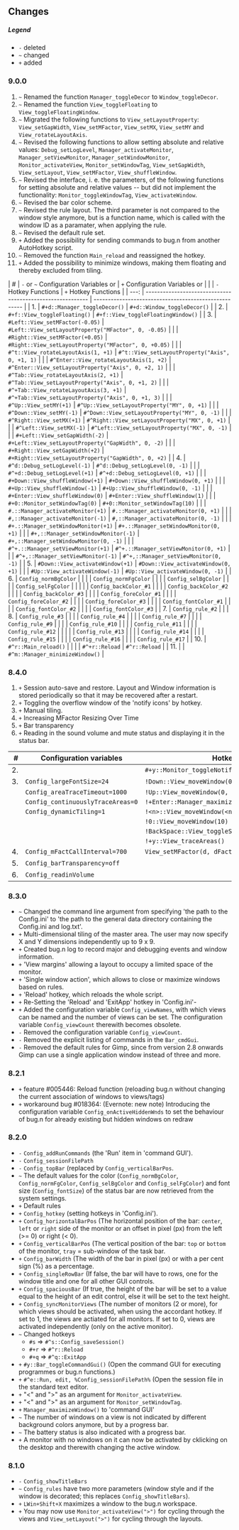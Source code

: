 ## Changes

##### Legend

* `-` deleted
* `~` changed
* `+` added

### 9.0.0

1. `~` Renamed the function `Manager_toggleDecor` to `Window_toggleDecor`.
2. `~` Renamed the function `View_toggleFloating` to `View_toggleFloatingWindow`.
3. `~` Migrated the following functions to `View_setLayoutProperty`: `View_setGapWidth`, `View_setMFactor`, `View_setMX`,
`View_setMY` and `View_rotateLayoutAxis`.
4. `~` Revised the following functions to allow setting absolute and relative values: `Debug_setLogLevel`,
`Manager_activateMonitor`, `Manager_setViewMonitor`, `Manager_setWindowMonitor`, `Monitor_activateView`, `Monitor_setWindowTag`,
`View_setGapWidth`, `View_setLayout`, `View_setMFactor`, `View_shuffleWindow`.
5. `~` Revised the interface, i. e. the parameters, of the following functions for setting absolute and relative values -- but did
not implement the functionality: `Monitor_toggleWindowTag`, `View_activateWindow`.
6. `~` Revised the bar color scheme.
7. `~` Revised the rule layout. The third parameter is not compared to the window style anymore, but is a function name, which is
called with the window ID as a paramater, when applying the rule.
8. `~` Revised the default rule set.
9. `+` Added the possibility for sending commands to bug.n from another AutoHotkey script.
10. `~` Removed the function `Main_reload` and reassigned the hotkey.
11. `+` Added the possibility to minimize windows, making them floating and thereby excluded from tiling.

| #    | `-` or `~` Configuration Variables or                      | `+` Configuration Variables or                        |
|      | `-` Hotkey Functions                                       | `+` Hotkey Functions                                  |
| ---: | ---------------------------------------------------------- | ----------------------------------------------------- |
| 1.   | `#+d::Manager_toggleDecor()`                               | `#+d::Window_toggleDecor()`                           |
| 2.   | `#+f::View_toggleFloating()`                               | `#+f::View_toggleFloatingWindow()`                    |
| 3.   | `#Left::View_setMFactor(-0.05)`                            | `#Left::View_setLayoutProperty("MFactor", 0, -0.05)`  |
|      | `#Right::View_setMFactor(+0.05)`                           | `#Right::View_setLayoutProperty("MFactor", 0, +0.05)` |
|      | `#^t::View_rotateLayoutAxis(1, +1)`                        | `#^t::View_setLayoutProperty("Axis", 0, +1, 1)`       |
|      | `#^Enter::View_rotateLayoutAxis(1, +2)`                    | `#^Enter::View_setLayoutProperty("Axis", 0, +2, 1)`   |
|      | `#^Tab::View_rotateLayoutAxis(2, +1)`                      | `#^Tab::View_setLayoutProperty("Axis", 0, +1, 2)`     |
|      | `#^+Tab::View_rotateLayoutAxis(3, +1)`                     | `#^+Tab::View_setLayoutProperty("Axis", 0, +1, 3)`    |
|      | `#^Up::View_setMY(+1)`                                     | `#^Up::View_setLayoutProperty("MY", 0, +1)`           |
|      | `#^Down::View_setMY(-1)`                                   | `#^Down::View_setLayoutProperty("MY", 0, -1)`         |
|      | `#^Right::View_setMX(+1)`                                  | `#^Right::View_setLayoutProperty("MX", 0, +1)`        |
|      | `#^Left::View_setMX(-1)`                                   | `#^Left::View_setLayoutProperty("MX", 0, -1)`         |
|      | `#+Left::View_setGapWidth(-2)`                             | `#+Left::View_setLayoutProperty("GapWidth", 0, -2)`   |
|      | `#+Right::View_setGapWidth(+2)`                            | `#+Right::View_setLayoutProperty("GapWidth", 0, +2)`  |
| 4.   | `#^d::Debug_setLogLevel(-1)`                               | `#^d::Debug_setLogLevel(0, -1)`                       |
|      | `#^+d::Debug_setLogLevel(+1)`                              | `#^+d::Debug_setLogLevel(0, +1)`                      |
|      | `#+Down::View_shuffleWindow(+1)`                           | `#+Down::View_shuffleWindow(0, +1)`                   |
|      | `#+Up::View_shuffleWindow(-1)`                             | `#+Up::View_shuffleWindow(0, -1)`                     |
|      | `#+Enter::View_shuffleWindow(0)`                           | `#+Enter::View_shuffleWindow(1)`                      |
|      | `#+0::Monitor_setWindowTag(0)`                             | `#+0::Monitor_setWindowTag(10)`                       |
|      | `#.::Manager_activateMonitor(+1)`                          | `#.::Manager_activateMonitor(0, +1)`                  |
|      | `#,::Manager_activateMonitor(-1)`                          | `#,::Manager_activateMonitor(0, -1)`                  |
|      | `#+.::Manager_setWindowMonitor(+1)`                        | `#+.::Manager_setWindowMonitor(0, +1)`                |
|      | `#+,::Manager_setWindowMonitor(-1)`                        | `#+,::Manager_setWindowMonitor(0, -1)`                |
|      | `#^+.::Manager_setViewMonitor(+1)`                         | `#^+.::Manager_setViewMonitor(0, +1)`                 |
|      | `#^+,::Manager_setViewMonitor(-1)`                         | `#^+,::Manager_setViewMonitor(0, -1)`                 |
| 5.   | `#Down::View_activateWindow(+1)`                           | `#Down::View_activateWindow(0, +1)`                   |
|      | `#Up::View_activateWindow(-1)`                             | `#Up::View_activateWindow(0, -1)`                     |
| 6.   | `Config_normBgColor`                                       |                                                       |
|      | `Config_normFgColor`                                       |                                                       |
|      | `Config_selBgColor`                                        |                                                       |
|      | `Config_selFgColor`                                        |                                                       |
|      |                                                            | `Config_backColor_#1`                                 |
|      |                                                            | `Config_backColor_#2`                                 |
|      |                                                            | `Config_backColor_#3`                                 |
|      |                                                            | `Config_foreColor_#1`                                 |
|      |                                                            | `Config_foreColor_#2`                                 |
|      |                                                            | `Config_foreColor_#3`                                 |
|      |                                                            | `Config_fontColor_#1`                                 |
|      |                                                            | `Config_fontColor_#2`                                 |
|      |                                                            | `Config_fontColor_#3`                                 |
| 7.   | `Config_rule_#2`                                           |                                                       |
| 8.   | `Config_rule_#3`                                           |                                                       |
|      | `Config_rule_#4`                                           |                                                       |
|      | `Config_rule_#7`                                           |                                                       |
|      | `Config_rule_#9`                                           |                                                       |
|      | `Config_rule_#10`                                          |                                                       |
|      | `Config_rule_#11`                                          |                                                       |
|      | `Config_rule_#12`                                          |                                                       |
|      |                                                            | `Config_rule_#13`                                     |
|      |                                                            | `Config_rule_#14`                                     |
|      |                                                            | `Config_rule_#15`                                     |
|      |                                                            | `Config_rule_#16`                                     |
|      |                                                            | `Config_rule_#17`                                     |
| 10.  | `#^r::Main_reload()`                                       |                                                       |
|      | `#^+r::Reload`                                             | `#^r::Reload`                                         |
| 11.  |                                                            | `#^m::Manager_minimizeWindow()`                       |

### 8.4.0

1. `+` Session auto-save and restore. Layout and Window information is stored
periodically so that it may be recovered after a restart.
2. `+` Toggling the overflow window of the 'notify icons' by hotkey.
3. `+` Manual tiling.
4. `+` Increasing MFactor Resizing Over Time
5. `+` Bar transparency
6. `+` Reading in the sound volume and mute status and displaying it in the status bar.

| #   | Configuration variables           | Hotkeys                                         |
| ---:| --------------------------------- | ----------------------------------------------- |
|  2. |                                   | `#+y::Monitor_toggleNotifyIconOverflowWindow()` |
|  3. | `Config_largeFontSize=24`         | `!Down::View_moveWindow(0, +1)`                 |
|     | `Config_areaTraceTimeout=1000`    | `!Up::View_moveWindow(0, -1)`                   |
|     | `Config_continuouslyTraceAreas=0` | `!+Enter::Manager_maximizeWindow()`             |
|     | `Config_dynamicTiling=1`          | `!<n>::View_moveWindow(<n>)`                    |
|     |                                   | `!0::View_moveWindow(10)`                       |
|     |                                   | `!BackSpace::View_toggleStackArea()`            |
|     |                                   | `!+y::View_traceAreas()`                        |
|  4. | `Config_mFactCallInterval=700`    | `View_setMFactor(d, dFact=1)`                   |
|  5. | `Config_barTransparency=off`      |                                                 |
|  6. | `Config_readinVolume`             |                                                 |

### 8.3.0

* `~` Changed the command line argument from specifying 'the path to the
Config.ini' to 'the path to the general data directory containing the
Config.ini and log.txt'.
* `+` Multi-dimensional tiling of the master area. The user may now specify X
and Y dimensions independently up to 9 x 9.
* `+` Created bug.n log to record major and debugging events and window
information.
* `+` 'View margins' allowing a layout to occupy a limited space of the
monitor.
* `+` 'Single window action', which allows to close or maximize windows based
on rules.
* `+` 'Reload' hotkey, which reloads the whole script.
* `+` Re-Setting the 'Reload' and 'ExitApp' hotkey in 'Config.ini'-
* `+` Added the configuration variable `Config_viewNames`, with which views can
be named and the number of views can be set. The configuration variable
`Config_viewCount` therewith becomes obsolete.
* `-` Removed the configuration variable `Config_viewCount`.
* `-` Removed the explicit listing of commands in the `Bar_cmdGui`.
* `-` Removed the default rules for Gimp, since from version 2.8 onwards Gimp
can use a single application window instead of three and more.

### 8.2.1

* `+` feature #005446: Reload function (reloading bug.n without changing the
current association of windows to views/tags)
* `+` workaround bug #018364: (Evernote: new note) Introducing the
configuration variable `Config_onActiveHiddenWnds` to set the behaviour of
bug.n for already existing but hidden windows on redraw

### 8.2.0

* `-` `Config_addRunCommands` (the 'Run' item in 'command GUI').
* `-` `Config_sessionFilePath`
* `-` `Config_topBar` (replaced by `Config_verticalBarPos`.
* `~` The default values for the color (`Config_normBgColor`,
`Config_normFgColor`, `Config_selBgColor` and `Config_selFgColor`) and font
size (`Config_fontSize`) of the status bar are now retrieved from the system
settings.
* `+` Default rules
* `+` `Config_hotkey` (setting hotkeys in 'Config.ini').
* `+` `Config_horizontalBarPos` (The horizontal position of the bar: `center`,
`left` or `right` side of the monitor or an offset in pixel (px) from the left
(>= 0) or right (< 0).
* `+` `Config_verticalBarPos` (The vertical position of the bar: `top` or
`bottom` of the monitor, `tray` = sub-window of the task bar.
* `+` `Config_barWidth` (The width of the bar in pixel (px) or with a per cent
sign (%) as a percentage.
* `+` `Config_singleRowBar` (If false, the bar will have to rows, one for the
window title and one for all other GUI controls.
* `+` `Config_spaciousBar` (If true, the height of the bar will be set to a
value equal to the height of an edit control, else it will be set to the text
height.
* `+` `Config_syncMonitorViews` (The number of monitors (2 or more), for which
views should be activated, when using the accordant hotkey. If set to 1, the
views are actiated for all monitors. If set to 0, views are activated
independently (only on the active monitor).
* `~` Changed hotkeys
  + `#s` => `#^s::Config_saveSession()`
  + `#+r` => `#^r::Reload`
  + `#+q` => `#^q::ExitApp`
* `+` `#y::Bar_toggleCommandGui()` (Open the command GUI for executing
programmes or bug.n functions.)
* `+` `#^e::Run, edit, %Config_sessionFilePath%` (Open the session file in the
standard text editor.
* `+` "<" and ">" as an argument for `Monitor_activateView`.
* `+` "<" and ">" as an argument for `Monitor_setWindowTag`.
* `+` `Manager_maximizeWindow()` to 'command GUI'
* `~` The number of windows on a view is not indicated by different background
colors anymore, but by a progress bar.
* `~` The battery status is also indicated with a progress bar.
* `+` A monitor with no windows on it can now be activated by cklicking on the
desktop and therewith changing the active window.

### 8.1.0

* `-` `Config_showTitleBars`
* `~` `Config_rules` have two more parameters (window style and if the window
is decorated; this replaces `Config_showTitleBars`).
* `+` `LWin+Shift+X` maximizes a window to the bug.n workspace.
* `+` You may now use `Monitor_activateView(">")` for cycling through the views
and `View_setLayout(">")` for cycling through the layouts.

